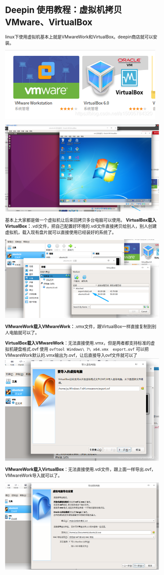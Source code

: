 # Deepin 使用教程：虚拟机拷贝  VMware、VirtualBox

linux下使用虚拟机基本上就是VMwareWork和VirtualBox。deepin商店就可以安装。

![](https://raw.githubusercontent.com/BeyondXinXin/BeyondXinXIn/main/%E6%93%8D%E4%BD%9C%E7%B3%BB%E7%BB%9F/deepin/%E8%99%9A%E6%8B%9F%E6%9C%BA%E6%8B%B7%E8%B4%9D%20%20vmware%E3%80%81virtualbox.md/264143510223153.png)

![](https://raw.githubusercontent.com/BeyondXinXin/BeyondXinXIn/main/%E6%93%8D%E4%BD%9C%E7%B3%BB%E7%BB%9F/deepin/%E8%99%9A%E6%8B%9F%E6%9C%BA%E6%8B%B7%E8%B4%9D%20%20vmware%E3%80%81virtualbox.md/330933510216038.png)





基本上大家都是做一个虚拟机让后来回拷贝多台电脑可以使用。
**VirtualBox载入VirtualBox：**.vdi文件，把自己配置好环境的.vdi文件直接拷贝给别人，别人创建虚拟机，载入现有盘片就可以直接使用已经装好的系统了。

![](https://raw.githubusercontent.com/BeyondXinXin/BeyondXinXIn/main/%E6%93%8D%E4%BD%9C%E7%B3%BB%E7%BB%9F/deepin/%E8%99%9A%E6%8B%9F%E6%9C%BA%E6%8B%B7%E8%B4%9D%20%20vmware%E3%80%81virtualbox.md/442673510216647.png)


**VMwareWork载入VMwareWork：**.vmx文件，跟VirtualBox一样直接复制到别人电脑就可以了。

**VirtualBox载入VMwareWork**：无法直接使用.vmx，但是两者都支持标准的虚拟机硬盘格式.ovf
使用   `ovftool Windows\ 7\ x64.vmx  export.ovf`   可以把VMwareWork默认的.vmx输出为.ovf，让后直接导入ovf文件就可以了
![](https://raw.githubusercontent.com/BeyondXinXin/BeyondXinXIn/main/%E6%93%8D%E4%BD%9C%E7%B3%BB%E7%BB%9F/deepin/%E8%99%9A%E6%8B%9F%E6%9C%BA%E6%8B%B7%E8%B4%9D%20%20vmware%E3%80%81virtualbox.md/544203510243602.png)

**VMwareWork载入VirtualBox**：无法直接使用.vdi文件，跟上面一样导出.ovf，VMwareWork导入就可以了。

![](https://raw.githubusercontent.com/BeyondXinXin/BeyondXinXIn/main/%E6%93%8D%E4%BD%9C%E7%B3%BB%E7%BB%9F/deepin/%E8%99%9A%E6%8B%9F%E6%9C%BA%E6%8B%B7%E8%B4%9D%20%20vmware%E3%80%81virtualbox.md/99473610225815.png)



